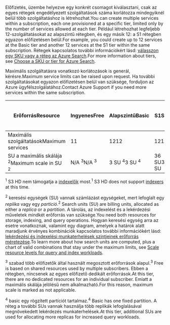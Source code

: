 <span data-ttu-id="77ab5-101">Előfizetés, üzembe helyezve egy konkrét csomagot kiválasztani, csak az egyes rétegek engedélyezett szolgáltatások száma korlátozza mindegyiknél belül több szolgáltatáshoz is létrehozhat.</span><span class="sxs-lookup"><span data-stu-id="77ab5-101">You can create multiple services within a subscription, each one provisioned at a specific tier, limited only by the number of services allowed at each tier.</span></span> <span data-ttu-id="77ab5-102">Például létrehozhat legfeljebb 12-szolgáltatásokat az alapszintű rétegben, és egy másik 12: a S1 rétegben egyazon előfizetésen belül.</span><span class="sxs-lookup"><span data-stu-id="77ab5-102">For example, you could create up to 12 services at the Basic tier and another 12 services at the S1 tier within the same subscription.</span></span> <span data-ttu-id="77ab5-103">Rétegek kapcsolatos további információkért lásd: [válasszon egy SKU vagy a réteg az Azure Search](../articles/search/search-sku-tier.md).</span><span class="sxs-lookup"><span data-stu-id="77ab5-103">For more information about tiers, see [Choose a SKU or tier for Azure Search](../articles/search/search-sku-tier.md).</span></span>

<span data-ttu-id="77ab5-104">Maximális szolgáltatásra vonatkozó korlátozások is generál, kérésre.</span><span class="sxs-lookup"><span data-stu-id="77ab5-104">Maximum service limits can be raised upon request.</span></span> <span data-ttu-id="77ab5-105">Ha további szolgáltatásokat egyazon előfizetésen belül van szüksége, forduljon az Azure ügyfélszolgálatához.</span><span class="sxs-lookup"><span data-stu-id="77ab5-105">Contact Azure Support if you need more services within the same subscription.</span></span>

| <span data-ttu-id="77ab5-106">Erőforrás</span><span class="sxs-lookup"><span data-stu-id="77ab5-106">Resource</span></span> | <span data-ttu-id="77ab5-107">Ingyenes</span><span class="sxs-lookup"><span data-stu-id="77ab5-107">Free</span></span> | <span data-ttu-id="77ab5-108">Alapszintű</span><span class="sxs-lookup"><span data-stu-id="77ab5-108">Basic</span></span> | <span data-ttu-id="77ab5-109">S1</span><span class="sxs-lookup"><span data-stu-id="77ab5-109">S1</span></span> | <span data-ttu-id="77ab5-110">S2</span><span class="sxs-lookup"><span data-stu-id="77ab5-110">S2</span></span> | <span data-ttu-id="77ab5-111">S3</span><span class="sxs-lookup"><span data-stu-id="77ab5-111">S3</span></span> | <span data-ttu-id="77ab5-112">S3 HD <sup>1</sup></span><span class="sxs-lookup"><span data-stu-id="77ab5-112">S3 HD <sup>1</sup></span></span> |
| --- | --- | --- | --- | --- | --- | --- |
| <span data-ttu-id="77ab5-113">Maximális szolgáltatások</span><span class="sxs-lookup"><span data-stu-id="77ab5-113">Maximum services</span></span> |<span data-ttu-id="77ab5-114">1</span><span class="sxs-lookup"><span data-stu-id="77ab5-114">1</span></span> |<span data-ttu-id="77ab5-115">12</span><span class="sxs-lookup"><span data-stu-id="77ab5-115">12</span></span> |<span data-ttu-id="77ab5-116">12</span><span class="sxs-lookup"><span data-stu-id="77ab5-116">12</span></span> |<span data-ttu-id="77ab5-117">6</span><span class="sxs-lookup"><span data-stu-id="77ab5-117">6</span></span> |<span data-ttu-id="77ab5-118">6</span><span class="sxs-lookup"><span data-stu-id="77ab5-118">6</span></span> |<span data-ttu-id="77ab5-119">6</span><span class="sxs-lookup"><span data-stu-id="77ab5-119">6</span></span> |
| <span data-ttu-id="77ab5-120">SU a maximális skálája <sup>2</sup></span><span class="sxs-lookup"><span data-stu-id="77ab5-120">Maximum scale in SU <sup>2</sup></span></span> |<span data-ttu-id="77ab5-121">N/A <sup>3</sup></span><span class="sxs-lookup"><span data-stu-id="77ab5-121">N/A <sup>3</sup></span></span> |<span data-ttu-id="77ab5-122">3 SU <sup>4</sup></span><span class="sxs-lookup"><span data-stu-id="77ab5-122">3 SU <sup>4</sup></span></span> |<span data-ttu-id="77ab5-123">36 SU</span><span class="sxs-lookup"><span data-stu-id="77ab5-123">36 SU</span></span> |<span data-ttu-id="77ab5-124">36 SU</span><span class="sxs-lookup"><span data-stu-id="77ab5-124">36 SU</span></span> |<span data-ttu-id="77ab5-125">36 SU</span><span class="sxs-lookup"><span data-stu-id="77ab5-125">36 SU</span></span> |<span data-ttu-id="77ab5-126">36 SU</span><span class="sxs-lookup"><span data-stu-id="77ab5-126">36 SU</span></span> |

<span data-ttu-id="77ab5-127"><sup>1</sup> S3 HD nem támogatja a [indexelők](../articles/search/search-indexer-overview.md) most.</span><span class="sxs-lookup"><span data-stu-id="77ab5-127"><sup>1</sup> S3 HD does not support [indexers](../articles/search/search-indexer-overview.md) at this time.</span></span> 

<span data-ttu-id="77ab5-128"><sup>2</sup> keresési egységek (SU) vannak számlázást egységeket, mert lefoglalt egy *replika* vagy egy *partíció*.</span><span class="sxs-lookup"><span data-stu-id="77ab5-128"><sup>2</sup> Search units (SU) are billing units, allocated as either a *replica* or a *partition*.</span></span> <span data-ttu-id="77ab5-129">A tárolás, az indexelést és a lekérdezési műveletek mindkét erőforrás van szüksége.</span><span class="sxs-lookup"><span data-stu-id="77ab5-129">You need both resources for storage, indexing, and query operations.</span></span> <span data-ttu-id="77ab5-130">Hogyan keresési egység arra az esetre vonatkoznak, valamint egy diagram, amelyek a határok alatt maradjunk érvényes kombinációk kapcsolatos további információkért lásd: [lekérdezési és indexelési munkaterhelések szintjeinek erőforrás méretezése](../articles/search/search-capacity-planning.md).</span><span class="sxs-lookup"><span data-stu-id="77ab5-130">To learn more about how search units are computed, plus a chart of valid combinations that stay under the maximum limits, see [Scale resource levels for query and index workloads](../articles/search/search-capacity-planning.md).</span></span> 

<span data-ttu-id="77ab5-131"><sup>3</sup> szabad több előfizetők által használt megosztott erőforrások alapul.</span><span class="sxs-lookup"><span data-stu-id="77ab5-131"><sup>3</sup> Free is based on shared resources used by multiple subscribers.</span></span> <span data-ttu-id="77ab5-132">Ebben a rétegben, nincsenek az egyes előfizető dedikált erőforrások.</span><span class="sxs-lookup"><span data-stu-id="77ab5-132">At this tier, there are no dedicated resources for an individual subscriber.</span></span> <span data-ttu-id="77ab5-133">Emiatt a maximális skálája jelölésű nem alkalmazható.</span><span class="sxs-lookup"><span data-stu-id="77ab5-133">For this reason, maximum scale is marked as not applicable.</span></span>

<span data-ttu-id="77ab5-134"><sup>4</sup> basic egy rögzített partíciót tartalmaz.</span><span class="sxs-lookup"><span data-stu-id="77ab5-134"><sup>4</sup> Basic has one fixed partition.</span></span> <span data-ttu-id="77ab5-135">A réteg a további SUs vannak használja több replikák lefoglalásával megnövekedett lekérdezés munkaterhelések.</span><span class="sxs-lookup"><span data-stu-id="77ab5-135">At this tier, additional SUs are used for allocating more replicas for increased query workloads.</span></span>

